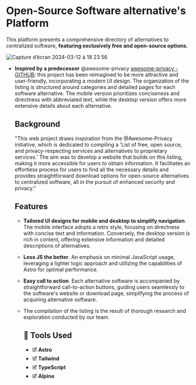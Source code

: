# Open-Source Software alternative's Platform
This platform presents a comprehensive directory of alternatives to centralized software, **featuring exclusively free and open-source options.**

![Capture d’écran 2024-03-12 à 18 23 56](https://github.com/VicThorMetaNode/alt-alt/assets/98230162/17d068eb-7e96-4397-ac64-5d80dc3bd603)


- **Inspired by a predecessor** @awesome-privacy [awesome-privacy - GITHUB](https://github.com/pluja/awesome-privacy):  this project has been reimagined to be more attractive and user-friendly, incorporating a modern UI design. The organization of the listing is structured around categories and detailed pages for each software alternative. The mobile version prioritizes conciseness and directness with abbreviated text, while the desktop version offers more extensive details about each alternative.

  ## Background
  "This web project draws inspiration from the @Awesome-Privacy initiative, which is dedicated to compiling a 'List of free, open source, and privacy-respecting services and alternatives to proprietary services.' The aim was to develop a website that builds on this listing, making it more accessible for users to obtain information. It facilitates an effortless process for users to find all the necessary details and provides straightforward download options for open-source alternatives to centralized software, all in the pursuit of enhanced security and privacy."

  ## Features
  - **Tailored UI designs for mobile and desktop to simplify navigation**. The mobile interface adopts a retro style, focusing on directness with concise text and information. Conversely, the desktop version is rich in content, offering extensive information and detailed descriptions of alternatives.
  - **Less JS the better**. An emphasis on minimal JavaScript usage, leveraging a lighter logic approach and utilizing the capabilities of Astro for optimal performance.
  - **Easy call to action**. Each alternative software is accompanied by straightforward call-to-action buttons, guiding users seamlessly to the software's website or download page, simplifying the process of acquiring alternative software.
  - The compilation of the listing is the result of thorough research and exploration conducted by our team.
 
    ## 🧰 Tools Used
    - 🗹 **Astro**
    - 🗹 **Tailwind**
    - 🗹 **TypeScript**
    - 🗹 **Alpine**
